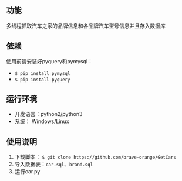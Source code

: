 ## 功能
多线程抓取汽车之家的品牌信息和各品牌汽车型号信息并且存入数据库
## 依赖
使用前请安装好pyquery和pymysql：
* `$ pip install pymysql`
* `$ pip install pyquery`
## 运行环境
* 开发语言：python2/python3
* 系统： Windows/Linux
## 使用说明
1. 下载脚本：
    `$ git clone https://github.com/brave-orange/GetCars`
2. 导入数据表：`car.sql`、`brand.sql`
3. 运行car.py




